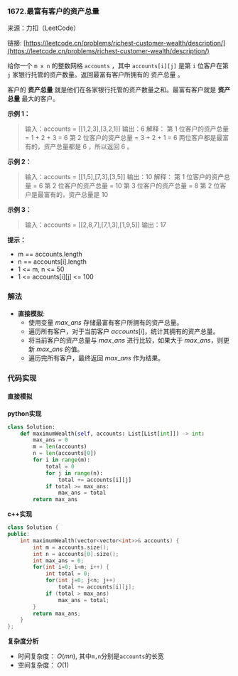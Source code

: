 ### 1672.最富有客户的资产总量
来源：力扣（LeetCode）

链接: [https://leetcode.cn/problems/richest-customer-wealth/description/](https://leetcode.cn/problems/richest-customer-wealth/description/)

给你一个 `m x n` 的整数网格 `accounts` ，其中 `accounts[i][j]` 是第 `i` 位客户在第 `j` 家银行托管的资产数量。返回最富有客户所拥有的 资产总量 。

客户的 **资产总量** 就是他们在各家银行托管的资产数量之和。最富有客户就是 **资产总量** 最大的客户。



**示例 1：**
> 输入：accounts = [[1,2,3],[3,2,1]]
输出：6
解释：
第 1 位客户的资产总量 = 1 + 2 + 3 = 6
第 2 位客户的资产总量 = 3 + 2 + 1 = 6
两位客户都是最富有的，资产总量都是 6 ，所以返回 6 。

**示例 2：**
> 输入：accounts = [[1,5],[7,3],[3,5]]
输出：10
解释：
第 1 位客户的资产总量 = 6
第 2 位客户的资产总量 = 10
第 3 位客户的资产总量 = 8
第 2 位客户是最富有的，资产总量是 10

**示例 3：**
> 输入：accounts = [[2,8,7],[7,1,3],[1,9,5]]
输出：17

**提示：**
* m == accounts.length
* n == accounts[i].length
* 1 <= m, n <= 50
* 1 <= accounts[i][j] <= 100

### 解法
* **直接模拟**:
	- 使用变量 $max\_ans$ 存储最富有客户所拥有的资产总量。
	- 遍历所有客户，对于当前客户 $accounts[i]$，统计其拥有的资产总量。
	- 将当前客户的资产总量与 $max\_ans$ 进行比较，如果大于 $max\_ans$，则更新 $max\_ans$ 的值。
	- 遍历完所有客户，最终返回 $max\_ans$ 作为结果。

### 代码实现
#### 直接模拟
**python实现**
```python
class Solution:
    def maximumWealth(self, accounts: List[List[int]]) -> int:
        max_ans = 0
        m = len(accounts)
        n = len(accounts[0])
        for i in range(m):
            total = 0
            for j in range(n):
                total += accounts[i][j]
            if total >= max_ans:
                max_ans = total
        return max_ans
```


**c++实现**
```cpp
class Solution {
public:
    int maximumWealth(vector<vector<int>>& accounts) {
        int m = accounts.size();
        int n = accounts[0].size();
        int max_ans = 0;
        for(int i=0; i<m; i++) {
            int total = 0;
            for(int j=0; j<n; j++)
                total += accounts[i][j];
            if (total > max_ans)
                max_ans = total;
        }
        return max_ans;
    }
};
```

**复杂度分析**
* 时间复杂度： $O(mn)$, 其中`m,n`分别是`accounts`的长宽
* 空间复杂度： $O(1)$ 
